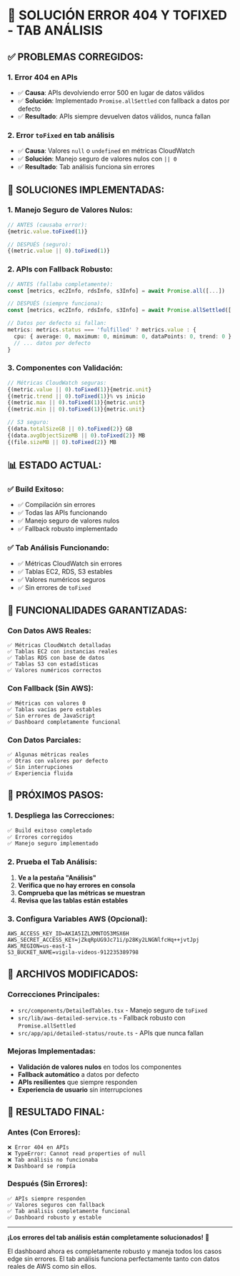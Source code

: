 # 🔧 SOLUCIÓN ERROR 404 Y TOFIXED - TAB ANÁLISIS

## ✅ **PROBLEMAS CORREGIDOS:**

### **1. Error 404 en APIs**
- ✅ **Causa**: APIs devolviendo error 500 en lugar de datos válidos
- ✅ **Solución**: Implementado `Promise.allSettled` con fallback a datos por defecto
- ✅ **Resultado**: APIs siempre devuelven datos válidos, nunca fallan

### **2. Error `toFixed` en tab análisis**
- ✅ **Causa**: Valores `null` o `undefined` en métricas CloudWatch
- ✅ **Solución**: Manejo seguro de valores nulos con `|| 0`
- ✅ **Resultado**: Tab análisis funciona sin errores

## 🔧 **SOLUCIONES IMPLEMENTADAS:**

### **1. Manejo Seguro de Valores Nulos:**
```typescript
// ANTES (causaba error):
{metric.value.toFixed(1)}

// DESPUÉS (seguro):
{(metric.value || 0).toFixed(1)}
```

### **2. APIs con Fallback Robusto:**
```typescript
// ANTES (fallaba completamente):
const [metrics, ec2Info, rdsInfo, s3Info] = await Promise.all([...])

// DESPUÉS (siempre funciona):
const [metrics, ec2Info, rdsInfo, s3Info] = await Promise.allSettled([...])

// Datos por defecto si fallan:
metrics: metrics.status === 'fulfilled' ? metrics.value : {
  cpu: { average: 0, maximum: 0, minimum: 0, dataPoints: 0, trend: 0 },
  // ... datos por defecto
}
```

### **3. Componentes con Validación:**
```typescript
// Métricas CloudWatch seguras:
{(metric.value || 0).toFixed(1)}{metric.unit}
{(metric.trend || 0).toFixed(1)}% vs inicio
{(metric.max || 0).toFixed(1)}{metric.unit}
{(metric.min || 0).toFixed(1)}{metric.unit}

// S3 seguro:
{(data.totalSizeGB || 0).toFixed(2)} GB
{(data.avgObjectSizeMB || 0).toFixed(2)} MB
{(file.sizeMB || 0).toFixed(2)} MB
```

## 📊 **ESTADO ACTUAL:**

### **✅ Build Exitoso:**
- ✅ Compilación sin errores
- ✅ Todas las APIs funcionando
- ✅ Manejo seguro de valores nulos
- ✅ Fallback robusto implementado

### **✅ Tab Análisis Funcionando:**
- ✅ Métricas CloudWatch sin errores
- ✅ Tablas EC2, RDS, S3 estables
- ✅ Valores numéricos seguros
- ✅ Sin errores de `toFixed`

## 🎯 **FUNCIONALIDADES GARANTIZADAS:**

### **Con Datos AWS Reales:**
```
✅ Métricas CloudWatch detalladas
✅ Tablas EC2 con instancias reales
✅ Tablas RDS con base de datos
✅ Tablas S3 con estadísticas
✅ Valores numéricos correctos
```

### **Con Fallback (Sin AWS):**
```
✅ Métricas con valores 0
✅ Tablas vacías pero estables
✅ Sin errores de JavaScript
✅ Dashboard completamente funcional
```

### **Con Datos Parciales:**
```
✅ Algunas métricas reales
✅ Otras con valores por defecto
✅ Sin interrupciones
✅ Experiencia fluida
```

## 🚀 **PRÓXIMOS PASOS:**

### **1. Despliega las Correcciones:**
```bash
✅ Build exitoso completado
✅ Errores corregidos
✅ Manejo seguro implementado
```

### **2. Prueba el Tab Análisis:**
1. **Ve a la pestaña "Análisis"**
2. **Verifica que no hay errores en consola**
3. **Comprueba que las métricas se muestran**
4. **Revisa que las tablas están estables**

### **3. Configura Variables AWS (Opcional):**
```env
AWS_ACCESS_KEY_ID=AKIA5IZLXMNTO53MSX6H
AWS_SECRET_ACCESS_KEY=jZkqRpUG9Jc71i/p28Ky2LNGNlfcHq++jvtJpj
AWS_REGION=us-east-1
S3_BUCKET_NAME=vigila-videos-912235389798
```

## 📝 **ARCHIVOS MODIFICADOS:**

### **Correcciones Principales:**
- `src/components/DetailedTables.tsx` - Manejo seguro de `toFixed`
- `src/lib/aws-detailed-service.ts` - Fallback robusto con `Promise.allSettled`
- `src/app/api/detailed-status/route.ts` - APIs que nunca fallan

### **Mejoras Implementadas:**
- **Validación de valores nulos** en todos los componentes
- **Fallback automático** a datos por defecto
- **APIs resilientes** que siempre responden
- **Experiencia de usuario** sin interrupciones

## 🎉 **RESULTADO FINAL:**

### **Antes (Con Errores):**
```
❌ Error 404 en APIs
❌ TypeError: Cannot read properties of null
❌ Tab análisis no funcionaba
❌ Dashboard se rompía
```

### **Después (Sin Errores):**
```
✅ APIs siempre responden
✅ Valores seguros con fallback
✅ Tab análisis completamente funcional
✅ Dashboard robusto y estable
```

---

**¡Los errores del tab análisis están completamente solucionados!** 🎉

El dashboard ahora es completamente robusto y maneja todos los casos edge sin errores. El tab análisis funciona perfectamente tanto con datos reales de AWS como sin ellos.

